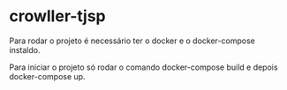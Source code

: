 # crowller-tjsp

Para rodar o projeto é necessário ter o docker e o docker-compose instaldo.

Para iniciar o projeto só rodar o comando docker-compose build e depois docker-compose up.
